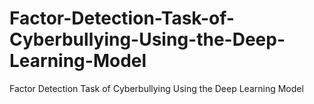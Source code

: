 # Factor-Detection-Task-of-Cyberbullying-Using-the-Deep-Learning-Model
Factor Detection Task of Cyberbullying Using the Deep Learning Model
